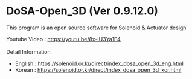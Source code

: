 # DoSA-Open_3D (Ver 0.9.12.0)

This program is an open source software for Solenoid &amp; Actuator design

Youtube Video : https://youtu.be/8x-lU3Ya1F4
<br><br>
Detail Information
 - English : https://solenoid.or.kr/direct/index_dosa_open_3d_eng.html
 - Korean  : https://solenoid.or.kr/direct/index_dosa_open_3d_kor.html
<br><br>
<img src="http://www.solenoid.or.kr/openactuator/DoSA_Open/DoSA-Open_3D.png" border="0" alt="">
